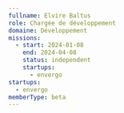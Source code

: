 ```yaml
---
fullname: Elvire Baltus
role: Chargée de développement
domaine: Développement
missions:
  - start: 2024-01-08
    end: 2024-04-08
    status: independent
    startups:
      - envergo
startups:
  - envergo
memberType: beta
---
```

